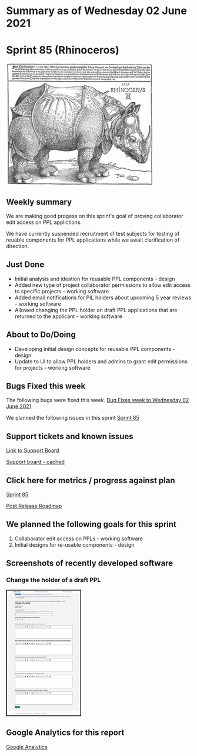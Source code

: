 # Summary as of Wednesday 02 June 2021 

# Sprint 85 (Rhinoceros)

![Not an image of Zero Mostel playing in Rhinoceros](graphs/rhino_not_zero.png)

## Weekly summary 
We are making good progess on this sprint's goal of proving collaborator edit access on PPL applictions. 

We have currently suspended recruitment of test subjects for testing of reuable components for PPL applications while we await clarification of direction.

## Just Done
* Initial analysis and ideation for reusable PPL components - design
* Added new type of project collaborator permissions to allow edit access to specific projects - working software
* Added email notifications for PIL holders about upcoming 5 year reviews - working software
* Allowed changing the PPL holder on draft PPL applications that are returned to the applicant - working software

## About to Do/Doing
* Developing initial design concepts for reusable PPL components - design
* Update to UI to allow PPL holders and admins to grant edit permissions for projects - working software

## Bugs Fixed this week
The following bugs were fixed this week.
[Bug Fixes week to Wednesday 02 June 2021](graphs/bugs02062021.png)

We planned the following issues in this sprint 
[Sprint 85](graphs/sprint02062021.png)

## Support tickets and known issues
[Link to Support Board](https://collaboration.homeoffice.gov.uk/jira/secure/RapidBoard.jspa?rapidView=1717&selectedIssue=ASSB-253)

[Support board - cached](graphs/supportBoard02062021.png)

## Click here for metrics / progress against plan
[Sprint 85](graphs/progress02062021.png)

[Post Release Roadmap](graphs/roadmap02062021.png)

## We planned the following goals for this sprint
1. Collaborator edit access on PPLs - working software 
2. Initial designs for re-usable components - design

## Screenshots of recently developed software
### Change the holder of a draft PPL
<a href="graphs/proto1_02062021.png"><img src="graphs/proto1_02062021.png" alt="HTML5 Icon" width="200" style="border:2px solid black"></a>
<br>

## Google Analytics for this report
[Google Analytics](graphs/GA02062021.png)

